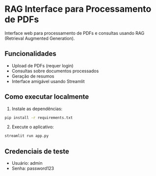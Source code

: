 # RAG Interface para Processamento de PDFs

Interface web para processamento de PDFs e consultas usando RAG (Retrieval Augmented Generation).

## Funcionalidades

- Upload de PDFs (requer login)
- Consultas sobre documentos processados
- Geração de resumos
- Interface amigável usando Streamlit

## Como executar localmente

1. Instale as dependências:
```bash
pip install -r requirements.txt
```

2. Execute o aplicativo:
```bash
streamlit run app.py
```

## Credenciais de teste
- Usuário: admin
- Senha: password123 